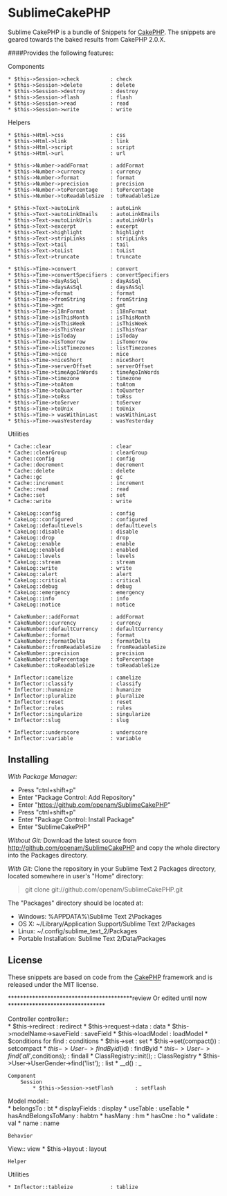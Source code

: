 SublimeCakePHP
=================

Sublime CakePHP is a bundle of Snippets for [CakePHP](http://cakephp.org). The snippets are geared towards the baked results from CakePHP 2.0.X.

####Provides the following features:



Components

    * $this->Session->check          : check
    * $this->Session->delete         : delete
    * $this->Session->destroy        : destroy
    * $this->Session->flash          : flash
    * $this->Session->read           : read
    * $this->Session->write          : write

Helpers

    * $this->Html->css               : css
    * $this->Html->link              : link
    * $this->Html->script            : script
    * $this->Html->url               : url

    * $this->Number->addFormat       : addFormat
    * $this->Number->currency        : currency
    * $this->Number->format          : format
    * $this->Number->precision       : precision
    * $this->Number->toPercentage    : toPercentage
    * $this->Number->toReadableSize  : toReadableSize

    * $this->Text->autoLink          : autoLink
    * $this->Text->autoLinkEmails    : autoLinkEmails
    * $this->Text->autoLinkUrls      : autoLinkUrls
    * $this->Text->excerpt           : excerpt
    * $this->Text->highlight         : highlight
    * $this->Text->stripLinks        : stripLinks
    * $this->Text->tail              : tail
    * $this->Text->toList            : toList
    * $this->Text->truncate          : truncate

    * $this->Time->convert           : convert
    * $this->Time->convertSpecifiers : convertSpecifiers
    * $this->Time->dayAsSql          : dayAsSql
    * $this->Time->daysAsSql         : daysAsSql
    * $this->Time->format            : format
    * $this->Time->fromString        : fromString
    * $this->Time->gmt               : gmt
    * $this->Time->i18nFormat        : i18nFormat
    * $this->Time->isThisMonth       : isThisMonth
    * $this->Time->isThisWeek        : isThisWeek
    * $this->Time->isThisYear        : isThisYear
    * $this->Time->isToday           : isToday
    * $this->Time->isTomorrow        : isTomorrow
    * $this->Time->listTimezones     : listTimezones
    * $this->Time->nice              : nice
    * $this->Time->niceShort         : niceShort
    * $this->Time->serverOffset      : serverOffset
    * $this->Time->timeAgoInWords    : timeAgoInWords
    * $this->Time->timezone          : timezone
    * $this->Time->toAtom            : toAtom
    * $this->Time->toQuarter         : toQuarter
    * $this->Time->toRss             : toRss
    * $this->Time->toServer          : toServer
    * $this->Time->toUnix            : toUnix
    * $this->Time-> wasWithinLast    : wasWithinLast
    * $this->Time->wasYesterday      : wasYesterday

Utilities

    * Cache::clear                   : clear
    * Cache::clearGroup              : clearGroup
    * Cache::config                  : config
    * Cache::decrement               : decrement
    * Cache::delete                  : delete
    * Cache::gc                      : gc
    * Cache::increment               : increment
    * Cache::read                    : read
    * Cache::set                     : set
    * Cache::write                   : write

    * CakeLog::config                : config
    * CakeLog::configured            : configured
    * CakeLog::defaultLevels         : defaultLevels
    * CakeLog::disable               : disable
    * CakeLog::drop                  : drop
    * CakeLog::enable                : enable
    * CakeLog::enabled               : enabled
    * CakeLog::levels                : levels
    * CakeLog::stream                : stream
    * CakeLog::write                 : write
    * CakeLog::alert                 : alert
    * CakeLog::critical              : critical
    * CakeLog::debug                 : debug
    * CakeLog::emergency             : emergency
    * CakeLog::info                  : info
    * CakeLog::notice                : notice

    * CakeNumber::addFormat          : addFormat
    * CakeNumber::currency           : currency
    * CakeNumber::defaultCurrency    : defaultCurrency
    * CakeNumber::format             : format
    * CakeNumber::formatDelta        : formatDelta
    * CakeNumber::fromReadableSize   : fromReadableSize
    * CakeNumber::precision          : precision
    * CakeNumber::toPercentage       : toPercentage
    * CakeNumber::toReadableSize     : toReadableSize

    * Inflector::camelize            : camelize
    * Inflector::classify            : classify
    * Inflector::humanize            : humanize
    * Inflector::pluralize           : pluralize
    * Inflector::reset               : reset
    * Inflector::rules               : rules
    * Inflector::singularize         : singularize
    * Inflector::slug                : slug

    * Inflector::underscore          : underscore
    * Inflector::variable            : variable

Installing
----------

*With Package Manager:*

* Press "ctnl+shift+p"
* Enter "Package Control: Add Repository"
* Enter "https://github.com/openam/SublimeCakePHP"
* Press "ctnl+shift+p"
* Enter "Package Control: Install Package"
* Enter "SublimeCakePHP"

*Without Git:* Download the latest source from http://github.com/openam/SublimeCakePHP and copy the whole directory into the Packages directory.

*With Git:* Clone the repository in your Sublime Text 2 Packages directory, located somewhere in user's "Home" directory:

> git clone git://github.com/openam/SublimeCakePHP.git

The "Packages" directory should be located at:

* Windows:
    %APPDATA%\Sublime Text 2\Packages
* OS X:
    ~/Library/Application Support/Sublime Text 2/Packages
* Linux:
    ~/.config/sublime_text_2/Packages
* Portable Installation:
    Sublime Text 2/Data/Packages

License
-------
These snippets are based on code from the [CakePHP](http://cakephp.org) framework and is released under the MIT license.






*****************************************review Or edited until now ********************************

Controller
    controller::        
            * $this->redirect                           : redirect
            * $this->request->data                      : data
            * $this->modelName->saveField               : saveField
            * $this->loadModel                          : loadModel
            * $conditions for find                      : conditions
            * $this->set                                : set
            * $this->set(compact())                     : setcompact
            * $this->User->findByid($id)                : findByid
            * $this->User->find('all',$conditions);     : findall
            * ClassRegistry::init();                    : ClassRegistry
            * $this->User->UserGender->find('list');    : list
            * __d()                                     : _
            
            

    Component    
        Session
            * $this->Session->setFlash       : setFlash




Model
    model::            
            * belongsTo                      : bt
            * displayFields                  : display
            * useTable                       : useTable
            * hasAndBelongsToMany            : habtm
            * hasMany                        : hm
            * hasOne                         : ho
            * validate                       : val
            * name                           : name

    Behavior



View::
    view
        * $this->layout       : layout

    Helper


Utilities

    * Inflector::tableize            : tablize